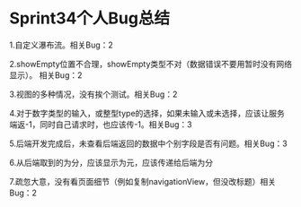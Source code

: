 # Sprint34个人Bug总结

1.自定义瀑布流。相关Bug：2

2.showEmpty位置不合理，showEmpty类型不对（数据错误不要用暂时没有网络显示）。  相关Bug：2

3.视图的多种情况，没有挨个测试。相关Bug：2

4.对于数字类型的输入，或整型type的选择，如果未输入或未选择，应该让服务端返-1，同时自己请求时，也应该传-1。相关Bug：3

5.后端开发完成后，未查看后端返回的数据中个别字段是否有问题。相关Bug：3

6.从后端取到的为分，应该显示为元，应该传递给后端为分

7.疏忽大意，没有看页面细节（例如复制navigationView，但没改标题）相关Bug：2